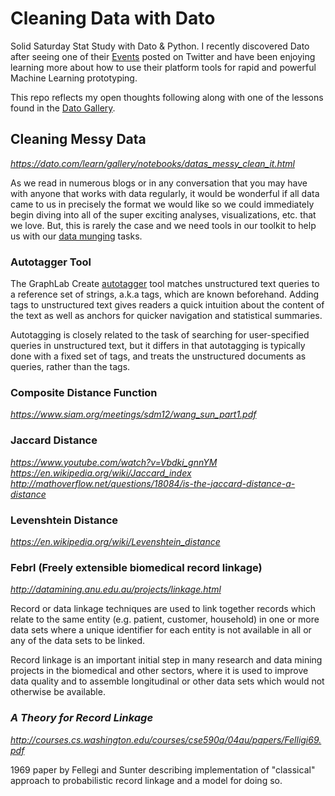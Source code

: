 # Cleaning Data with Dato

Solid Saturday Stat Study with Dato & Python. I recently discovered
Dato after seeing one of their [Events](https://dato.com/events/) posted
on Twitter and have been enjoying learning more about how to use their
platform tools for rapid and powerful Machine Learning prototyping.

This repo reflects my open thoughts following along with one of the lessons
found in the [Dato Gallery](https://dato.com/learn/gallery/).

## Cleaning Messy Data

*https://dato.com/learn/gallery/notebooks/datas_messy_clean_it.html*

As we read in numerous blogs or in any conversation that you may have with
anyone that works with data regularly, it would be wonderful if all data came
to us in precisely the format we would like so we could immediately begin diving
into all of the super exciting analyses, visualizations, etc. that we love. But,
this is rarely the case and we need tools in our toolkit to help us with our
[data munging](https://en.wikipedia.org/wiki/Data_wrangling) tasks.


### Autotagger Tool

The GraphLab Create [autotagger](https://dato.com/learn/userguide/data_matching/autotagger.html) tool matches
unstructured text queries to a reference set of strings, a.k.a tags, which are known beforehand. Adding tags
to unstructured text gives readers a quick intuition about the content of the text as well as anchors for
quicker navigation and statistical summaries.

Autotagging is closely related to the task of searching for user-specified queries in unstructured text,
but it differs in that autotagging is typically done with a fixed set of tags, and treats the unstructured
documents as queries, rather than the tags.


### Composite Distance Function

*https://www.siam.org/meetings/sdm12/wang_sun_part1.pdf*


### Jaccard Distance
*https://www.youtube.com/watch?v=Vbdki_gnnYM*
*https://en.wikipedia.org/wiki/Jaccard_index*
*http://mathoverflow.net/questions/18084/is-the-jaccard-distance-a-distance*

### Levenshtein Distance

*https://en.wikipedia.org/wiki/Levenshtein_distance*

### Febrl (Freely extensible biomedical record linkage)

*http://datamining.anu.edu.au/projects/linkage.html*

Record or data linkage techniques are used to link together records which relate to the same entity
(e.g. patient, customer, household) in one or more data sets where a unique identifier for each
entity is not available in all or any of the data sets to be linked.

Record linkage is an important initial step in many research and data mining projects in the biomedical
and other sectors, where it is used to improve data quality and to assemble longitudinal or other data
sets which would not otherwise be available.

### _A Theory for Record Linkage_

*http://courses.cs.washington.edu/courses/cse590q/04au/papers/Felligi69.pdf*

1969 paper by Fellegi and Sunter describing implementation of "classical" approach to probabilistic
record linkage and a model for doing so. 
